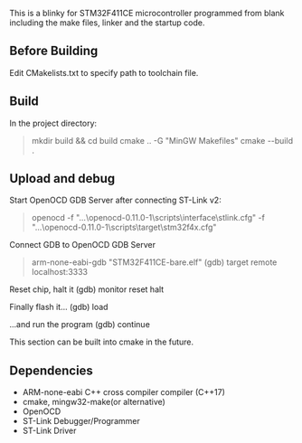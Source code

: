 This is a blinky for STM32F411CE microcontroller programmed from blank including the make files, linker and the startup code.

Before Building
---------------
Edit CMakelists.txt to specify path to toolchain file.

Build
-----
In the project directory:
> mkdir build && cd build
> cmake .. -G "MinGW Makefiles"
> cmake --build .

Upload and debug
----------------
Start OpenOCD GDB Server after connecting ST-Link v2:
> openocd -f "...\openocd-0.11.0-1\scripts\interface\stlink.cfg" -f "...\openocd-0.11.0-1\scripts\target\stm32f4x.cfg"

Connect GDB to OpenOCD GDB Server
> arm-none-eabi-gdb "STM32F411CE-bare.elf"
(gdb) target remote localhost:3333

Reset chip, halt it
(gdb) monitor reset halt

Finally flash it...
(gdb) load

...and run the program
(gdb) continue

This section can be built into cmake in the future.

Dependencies
------------
 - ARM-none-eabi C++ cross compiler compiler (C++17)
 - cmake, mingw32-make(or alternative)
 - OpenOCD
 - ST-Link Debugger/Programmer
 - ST-Link Driver